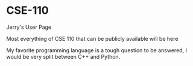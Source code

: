# CSE-110
Jerry's User Page

Most everything of CSE 110 that can be publicly available will be here

My favorite programming language is a tough question to be answered, I would be very split between C++ and Python.